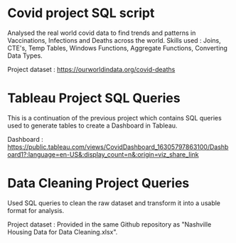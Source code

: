 # Covid project SQL script

  Analysed the real world covid data to find trends and patterns in Vaccinations, Infections and Deaths across the world.
  Skills used : Joins, CTE's, Temp Tables, Windows Functions, Aggregate Functions, Converting Data Types.
  
  Project dataset : https://ourworldindata.org/covid-deaths
  
# Tableau Project SQL Queries

  This is a continuation of the previous project which contains SQL queries used to generate tables to create a Dashboard in Tableau.  
  
  Dashboard : https://public.tableau.com/views/CovidDashboard_16305797863100/Dashboard1?:language=en-US&:display_count=n&:origin=viz_share_link
  
# Data Cleaning Project Queries

  Used SQL queries to clean the raw dataset and transform it into a usable format for analysis.
  
  Project dataset : Provided in the same Github repository as "Nashville Housing Data for Data Cleaning.xlsx".
